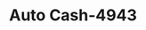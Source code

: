 ---
f_zip-code: 37122
f_state-code: TN
title: Auto Cash-4943
f_phone: 615-758-5930
f_city-only: Mount Juliet
f_address: 11880 Lebanon Rd Mount Juliet
f_location-unique-id: '4943'
slug: auto-cash-4943
updated-on: '2024-05-30T13:46:58.046Z'
created-on: '2024-05-30T13:36:59.803Z'
published-on: '2024-05-30T13:54:32.469Z'
f_city-state: cms/city/mount-juliet-tn.md
f_company: cms/company/auto-cash.md
f_state: cms/state/tennessee.md
layout: '[payday-loan].html'
tags: payday-loan
---